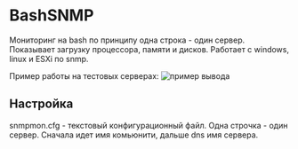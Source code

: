 # BashSNMP

Мониторинг на bash по принципу одна строка - один сервер.
Показывает загрузку процессора, памяти и дисков.
Работает с windows, linux и ESXi по snmp.

Пример работы на тестовых серверах:
![пример вывода](https://raw.githubusercontent.com/anonslou/bashsnmp/master/output.png "Пример вывода")

## Настройка

snmpmon.cfg	- текстовый конфигурационный файл. Одна строчка - один сервер. Сначала идет имя комьюнити, дальше dns имя сервера.
